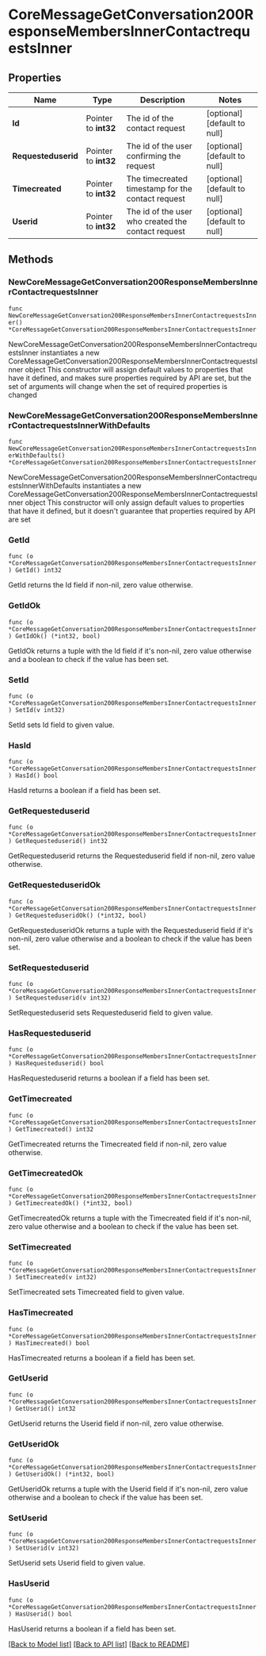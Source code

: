 # CoreMessageGetConversation200ResponseMembersInnerContactrequestsInner

## Properties

Name | Type | Description | Notes
------------ | ------------- | ------------- | -------------
**Id** | Pointer to **int32** | The id of the contact request | [optional] [default to null]
**Requesteduserid** | Pointer to **int32** | The id of the user confirming the request | [optional] [default to null]
**Timecreated** | Pointer to **int32** | The timecreated timestamp for the contact request | [optional] [default to null]
**Userid** | Pointer to **int32** | The id of the user who created the contact request | [optional] [default to null]

## Methods

### NewCoreMessageGetConversation200ResponseMembersInnerContactrequestsInner

`func NewCoreMessageGetConversation200ResponseMembersInnerContactrequestsInner() *CoreMessageGetConversation200ResponseMembersInnerContactrequestsInner`

NewCoreMessageGetConversation200ResponseMembersInnerContactrequestsInner instantiates a new CoreMessageGetConversation200ResponseMembersInnerContactrequestsInner object
This constructor will assign default values to properties that have it defined,
and makes sure properties required by API are set, but the set of arguments
will change when the set of required properties is changed

### NewCoreMessageGetConversation200ResponseMembersInnerContactrequestsInnerWithDefaults

`func NewCoreMessageGetConversation200ResponseMembersInnerContactrequestsInnerWithDefaults() *CoreMessageGetConversation200ResponseMembersInnerContactrequestsInner`

NewCoreMessageGetConversation200ResponseMembersInnerContactrequestsInnerWithDefaults instantiates a new CoreMessageGetConversation200ResponseMembersInnerContactrequestsInner object
This constructor will only assign default values to properties that have it defined,
but it doesn't guarantee that properties required by API are set

### GetId

`func (o *CoreMessageGetConversation200ResponseMembersInnerContactrequestsInner) GetId() int32`

GetId returns the Id field if non-nil, zero value otherwise.

### GetIdOk

`func (o *CoreMessageGetConversation200ResponseMembersInnerContactrequestsInner) GetIdOk() (*int32, bool)`

GetIdOk returns a tuple with the Id field if it's non-nil, zero value otherwise
and a boolean to check if the value has been set.

### SetId

`func (o *CoreMessageGetConversation200ResponseMembersInnerContactrequestsInner) SetId(v int32)`

SetId sets Id field to given value.

### HasId

`func (o *CoreMessageGetConversation200ResponseMembersInnerContactrequestsInner) HasId() bool`

HasId returns a boolean if a field has been set.

### GetRequesteduserid

`func (o *CoreMessageGetConversation200ResponseMembersInnerContactrequestsInner) GetRequesteduserid() int32`

GetRequesteduserid returns the Requesteduserid field if non-nil, zero value otherwise.

### GetRequesteduseridOk

`func (o *CoreMessageGetConversation200ResponseMembersInnerContactrequestsInner) GetRequesteduseridOk() (*int32, bool)`

GetRequesteduseridOk returns a tuple with the Requesteduserid field if it's non-nil, zero value otherwise
and a boolean to check if the value has been set.

### SetRequesteduserid

`func (o *CoreMessageGetConversation200ResponseMembersInnerContactrequestsInner) SetRequesteduserid(v int32)`

SetRequesteduserid sets Requesteduserid field to given value.

### HasRequesteduserid

`func (o *CoreMessageGetConversation200ResponseMembersInnerContactrequestsInner) HasRequesteduserid() bool`

HasRequesteduserid returns a boolean if a field has been set.

### GetTimecreated

`func (o *CoreMessageGetConversation200ResponseMembersInnerContactrequestsInner) GetTimecreated() int32`

GetTimecreated returns the Timecreated field if non-nil, zero value otherwise.

### GetTimecreatedOk

`func (o *CoreMessageGetConversation200ResponseMembersInnerContactrequestsInner) GetTimecreatedOk() (*int32, bool)`

GetTimecreatedOk returns a tuple with the Timecreated field if it's non-nil, zero value otherwise
and a boolean to check if the value has been set.

### SetTimecreated

`func (o *CoreMessageGetConversation200ResponseMembersInnerContactrequestsInner) SetTimecreated(v int32)`

SetTimecreated sets Timecreated field to given value.

### HasTimecreated

`func (o *CoreMessageGetConversation200ResponseMembersInnerContactrequestsInner) HasTimecreated() bool`

HasTimecreated returns a boolean if a field has been set.

### GetUserid

`func (o *CoreMessageGetConversation200ResponseMembersInnerContactrequestsInner) GetUserid() int32`

GetUserid returns the Userid field if non-nil, zero value otherwise.

### GetUseridOk

`func (o *CoreMessageGetConversation200ResponseMembersInnerContactrequestsInner) GetUseridOk() (*int32, bool)`

GetUseridOk returns a tuple with the Userid field if it's non-nil, zero value otherwise
and a boolean to check if the value has been set.

### SetUserid

`func (o *CoreMessageGetConversation200ResponseMembersInnerContactrequestsInner) SetUserid(v int32)`

SetUserid sets Userid field to given value.

### HasUserid

`func (o *CoreMessageGetConversation200ResponseMembersInnerContactrequestsInner) HasUserid() bool`

HasUserid returns a boolean if a field has been set.


[[Back to Model list]](../README.md#documentation-for-models) [[Back to API list]](../README.md#documentation-for-api-endpoints) [[Back to README]](../README.md)



